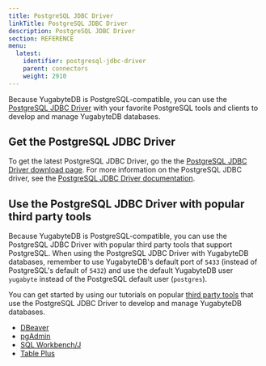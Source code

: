 ```yaml
---
title: PostgreSQL JDBC Driver
linkTitle: PostgreSQL JDBC Driver
description: PostgreSQL JDBC Driver
section: REFERENCE
menu:
  latest:
    identifier: postgresql-jdbc-driver
    parent: connectors
    weight: 2910
---
```


Because YugabyteDB is PostgreSQL-compatible, you can use the [PostgreSQL JDBC Driver](https://jdbc.postgresql.org/) with your favorite PostgreSQL tools and clients to develop and manage YugabyteDB databases.

## Get the PostgreSQL JDBC Driver

To get the latest PostgreSQL JDBC Driver, go the the [PostgreSQL JDBC Driver download page](https://jdbc.postgresql.org/download.html). For more information on the PostgreSQL JDBC driver, see the [PostgreSQL JDBC Driver documentation](https://jdbc.postgresql.org/documentation/documentation.html).

## Use the PostgreSQL JDBC Driver with popular third party tools

Because YugabyteDB is PostgreSQL-compatible, you can use the PostgreSQL JDBC Driver with popular third party tools that support PostgreSQL. When using the PostgreSQL JDBC Driver with YugabyteDB databases, remember to use YugabyteDB's default port of `5433` (instead of PostgreSQL's default of `5432`) and use the default YugabyteDB user `yugabyte` instead of the PostgreSQL default user (`postgres`).

You can get started by using our tutorials on popular [third party tools](../../../tools/) that use the PostgreSQL JDBC Driver to develop and manage YugabyteDB databases.

- [DBeaver](../tools/dbeaver/)
- [pgAdmin](../tools/pgadmin/)
- [SQL Workbench/J](../tools/sql-workbench/)
- [Table Plus](../tools/tableplus/)
